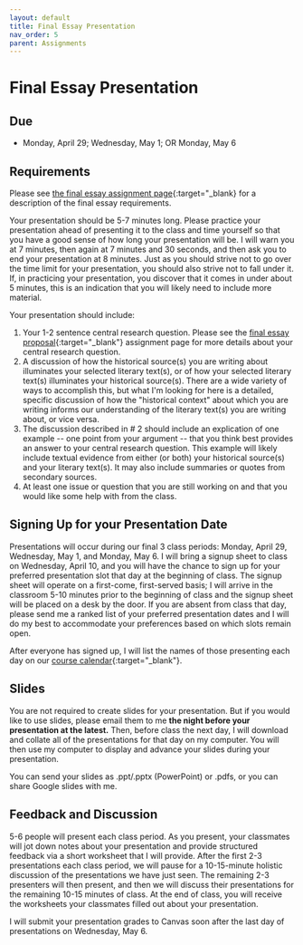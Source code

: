 ```yaml
---
layout: default
title: Final Essay Presentation
nav_order: 5
parent: Assignments
---
```

# Final Essay Presentation
## Due
- Monday, April 29; Wednesday, May 1; OR Monday, May 6

## Requirements
Please see [the final essay assignment page](https://lindsaythomas.net/engl3630s24/assignments/final-essay.html){:target="_blank} for a description of the final essay requirements.

Your presentation should be 5-7 minutes long. Please practice your presentation ahead of presenting it to the class and time yourself so that you have a good sense of how long your presentation will be. I will warn you at 7 minutes, then again at 7 minutes and 30 seconds, and then ask you to end your presentation at 8 minutes. Just as you should strive not to go over the time limit for your presentation, you should also strive not to fall under it. If, in practicing your presentation, you discover that it comes in under about 5 minutes, this is an indication that you will likely need to include more material.

Your presentation should include:
1. Your 1-2 sentence central research question. Please see the [final essay proposal](https://lindsaythomas.net/engl3630s24/assignments/final-essay-proposal.html){:target="_blank"} assignment page for more details about your central research question.
2. A discussion of how the historical source(s) you are writing about illuminates your selected literary text(s), or of how your selected literary text(s) illuminates your historical source(s). There are a wide variety of ways to accomplish this, but what I'm looking for here is a detailed, specific discussion of how the "historical context" about which you are writing informs our understanding of the literary text(s) you are writing about, or vice versa.
3. The discussion described in \# 2 should include an explication of one example -- one point from your argument -- that you think best provides an answer to your central research question. This example will likely include textual evidence from either (or both) your historical source(s) and your literary text(s). It may also include summaries or quotes from secondary sources.
4. At least one issue or question that you are still working on and that you would like some help with from the class.

## Signing Up for your Presentation Date
Presentations will occur during our final 3 class periods: Monday, April 29, Wednesday, May 1, and Monday, May 6. I will bring a signup sheet to class on Wednesday, April 10, and you will have the chance to sign up for your preferred presentation slot that day at the beginning of class. The signup sheet will operate on a first-come, first-served basis; I will arrive in the classroom 5-10 minutes prior to the beginning of class and the signup sheet will be placed on a desk by the door. If you are absent from class that day, please send me a ranked list of your preferred presentation dates and I will do my best to accommodate your preferences based on which slots remain open.

After everyone has signed up, I will list the names of those presenting each day on our [course calendar](https://lindsaythomas.net/engl3630s24/course-calendar.html){:target="_blank"}.

## Slides
You are not required to create slides for your presentation. But if you would like to use slides, please email them to me **the night before your presentation at the latest.** Then, before class the next day, I will download and collate all of the presentations for that day on my computer. You will then use my computer to display and advance your slides during your presentation.

You can send your slides as .ppt/.pptx (PowerPoint) or .pdfs, or you can share Google slides with me.

## Feedback and Discussion
5-6 people will present each class period. As you present, your classmates will jot down notes about your presentation and provide structured feedback via a short worksheet that I will provide. After the first 2-3 presentations each class period, we will pause for a 10-15-minute holistic discussion of the presentations we have just seen. The remaining 2-3 presenters will then present, and then we will discuss their presentations for the remaining 10-15 minutes of class. At the end of class, you will receive the worksheets your classmates filled out about your presentation.

I will submit your presentation grades to Canvas soon after the last day of presentations on Wednesday, May 6.
